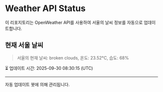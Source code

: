 
# Weather API Status

이 리포지토리는 OpenWeather API를 사용하여 서울의 날씨 정보를 자동으로 업데이트합니다.

## 현재 서울 날씨
> 서울의 현재 날씨: broken clouds, 온도: 23.52°C, 습도: 68%

⏳ 업데이트 시간: 2025-09-30 08:30:15 (UTC)

---
자동 업데이트 봇에 의해 관리됩니다.
